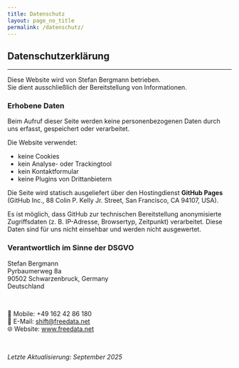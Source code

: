 ```yaml
---
title: Datenschutz
layout: page_no_title
permalink: /datenschutz/
---
```


<section class="legal">
  <h2>Datenschutzerklärung</h2>
  <hr/>

  <p>Diese Website wird von Stefan Bergmann betrieben.<br/>
     Sie dient ausschließlich der Bereitstellung von Informationen.</p>

  <h3>Erhobene Daten</h3>
  <p>Beim Aufruf dieser Seite werden keine personenbezogenen Daten durch uns erfasst, gespeichert oder verarbeitet.</p>

  <p>Die Website verwendet:</p>
  <ul>
    <li>keine Cookies</li>
    <li>kein Analyse- oder Trackingtool</li>
    <li>kein Kontaktformular</li>
    <li>keine Plugins von Drittanbietern</li>
  </ul>

  <p>Die Seite wird statisch ausgeliefert über den Hostingdienst <strong>GitHub Pages</strong><br/>
     (GitHub Inc., 88 Colin P. Kelly Jr. Street, San Francisco, CA 94107, USA).</p>

  <p>Es ist möglich, dass GitHub zur technischen Bereitstellung anonymisierte Zugriffsdaten 
     (z. B. IP-Adresse, Browsertyp, Zeitpunkt) verarbeitet. Diese Daten sind für uns nicht einsehbar und werden nicht ausgewertet.</p>

  <h3>Verantwortlich im Sinne der DSGVO</h3>
  <p>
    Stefan Bergmann <br/>
    Pyrbaumerweg 8a <br/>
    90502 Schwarzenbruck, Germany <br/>
    Deutschland
  </p>

 <br>
  <p>
    📱 Mobile: +49 162 42 86 180 <br/>
    📧 E-Mail: <a href="mailto:shift@freedata.net">shift@freedata.net</a><br/>
    🌐 Website: <a href="https://www.freedata.net">www.freedata.net</a>
  </p>

  <br>
  <p><em>Letzte Aktualisierung: September 2025</em></p>
</section>

